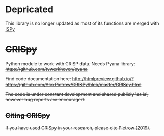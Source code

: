 # Depricated
This library is no longer updated as most of its functions are merged with [ISPy](https://github.com/ISP-SST/ISPy)

# ~~CRISpy~~
~~Python module to work with CRISP data. 
Needs Pyana library: https://github.com/tvwerkhoven/pyana~~

~~Find code documentation here: http://htmlpreview.github.io/?https://github.com/AlexPietrow/CRISPy/blob/master/CRISpy.html~~

~~The code is under constant development and shared publicly 'as is', however bug reports are encouraged.~~

## ~~Citing CRISpy~~
~~If you have used CRISpy in your research, please cite [Pietrow (2019)](https://ui.adsabs.harvard.edu/abs/2019zndo...3229961P/abstract).~~

